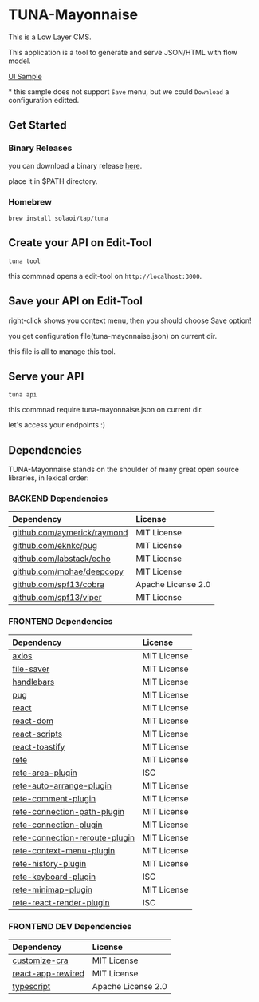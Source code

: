 # TUNA-Mayonnaise

This is a Low Layer CMS.

This application is a tool to generate and serve JSON/HTML with flow model.

[UI Sample](https://solaoi.github.io/tuna-mayonnaise)

\* this sample does not support `Save` menu, but we could `Download` a configuration editted.

## Get Started

### Binary Releases

you can download a binary release [here](https://github.com/solaoi/tuna-mayonnaise/releases).

place it in $PATH directory.

### Homebrew

```
brew install solaoi/tap/tuna
```

## Create your API on Edit-Tool

```
tuna tool
```

this commnad opens a edit-tool on `http://localhost:3000`.

## Save your API on Edit-Tool

right-click shows you context menu, then you should choose Save option!

you get configuration file(tuna-mayonnaise.json) on current dir.

this file is all to manage this tool.

## Serve your API

```
tuna api
```

this commnad require tuna-mayonnaise.json on current dir.

let's access your endpoints :)

## Dependencies

TUNA-Mayonnaise stands on the shoulder of many great open source libraries, in lexical order:

### BACKEND Dependencies

 | Dependency  | License |
 | :------------- | :------------- |
 | [github.com/aymerick/raymond](https://github.com/aymerick/raymond) | MIT License |
 | [github.com/eknkc/pug](https://github.com/eknkc/pug) | MIT License |
 | [github.com/labstack/echo](https://github.com/labstack/echo) | MIT License |
 | [github.com/mohae/deepcopy](https://github.com/mohae/deepcopy) | MIT License |
 | [github.com/spf13/cobra](https://github.com/spf13/cobra) | Apache License 2.0 |
 | [github.com/spf13/viper](https://github.com/spf13/viper) | MIT License |

### FRONTEND Dependencies

 | Dependency  | License |
 | :------------- | :------------- |
 | [axios](https://www.npmjs.com/package/axios) | MIT License |
 | [file-saver](https://www.npmjs.com/package/file-saver) | MIT License |
 | [handlebars](https://www.npmjs.com/package/handlebars) | MIT License |
 | [pug](https://www.npmjs.com/package/pug) | MIT License |
 | [react](https://www.npmjs.com/package/react) | MIT License |
 | [react-dom](https://www.npmjs.com/package/react-dom) | MIT License |
 | [react-scripts](https://www.npmjs.com/package/react-scripts) | MIT License |
 | [react-toastify](https://www.npmjs.com/package/react-toastify) | MIT License |
 | [rete](https://www.npmjs.com/package/rete) | MIT License |
 | [rete-area-plugin](https://www.npmjs.com/package/rete-area-plugin) | ISC |
 | [rete-auto-arrange-plugin](https://www.npmjs.com/package/rete-auto-arrange-plugin) | MIT License |
 | [rete-comment-plugin](https://www.npmjs.com/package/rete-comment-plugin) | MIT License |
 | [rete-connection-path-plugin](https://www.npmjs.com/package/rete-connection-path-plugin) | MIT License |
 | [rete-connection-plugin](https://www.npmjs.com/package/rete-connection-plugin) | MIT License |
 | [rete-connection-reroute-plugin](https://www.npmjs.com/package/rete-connection-reroute-plugin) | MIT License |
 | [rete-context-menu-plugin](https://www.npmjs.com/package/rete-context-menu-plugin) | MIT License |
 | [rete-history-plugin](https://www.npmjs.com/package/rete-history-plugin) | MIT License |
 | [rete-keyboard-plugin](https://www.npmjs.com/package/rete-keyboard-plugin) | ISC |
 | [rete-minimap-plugin](https://www.npmjs.com/package/rete-minimap-plugin) | MIT License |
 | [rete-react-render-plugin](https://www.npmjs.com/package/rete-react-render-plugin) | ISC |

### FRONTEND DEV Dependencies

 | Dependency  | License |
 | :------------- | :------------- |
 | [customize-cra](https://www.npmjs.com/package/customize-cra) | MIT License |
 | [react-app-rewired](https://www.npmjs.com/package/react-app-rewired) | MIT License |
 | [typescript](https://www.npmjs.com/package/typescript) | Apache License 2.0 |

